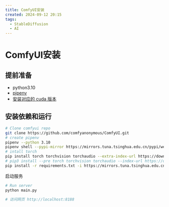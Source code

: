 ```yaml
---
title: ComfyUI安装
created: 2024-09-12 20:15
tags:
  - StableDiffusion
  - AI
---
```


<!-- markdownlint-disable MD025 -->

# ComfyUI安装

## 提前准备

- python3.10
- [pipenv](../../Develop/Python/Pipenv.md)
- [安装对应的 cuda 版本](../Nvida%20Cuda.md)

## 安装依赖和运行

```bash
# Clone comfyui repo
git clone https://github.com/comfyanonymous/ComfyUI.git
# create pipenv
pipenv --python 3.10
pipenv shell --pypi-mirror https://mirrors.tuna.tsinghua.edu.cn/pypi/web/simple
# intall torch
pip install torch torchvision torchaudio --extra-index-url https://download.pytorch.org/whl/cu124
# pip3 install --pre torch torchvision torchaudio --index-url https://download.pytorch.org/whl/nightly/cu124
pip install -r requirements.txt -i https://mirrors.tuna.tsinghua.edu.cn/pypi/web/simple
```

启动服务

```bash
# Run server
python main.py

# 访问网页 http://localhost:8188
```
